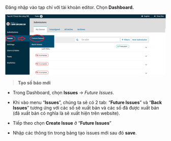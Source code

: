 
  

Đăng nhập vào tạp chí với tài khoản editor. Chọn **Dashboard.**

![](/../img/img_guide/issues.png)

  

>  **Tạo số báo mới**

  

  

- Trong Dashboard, chọn **Issues** -> *Future Issues*.

  

- Khi vào menu “**Issues**”, chúng ta sẽ có 2 tab: “**Future Issues**” và “**Back Issues**” tương ứng với các số sẽ xuất bản và các số đã được xuất bản (đã xuất bản có nghĩa là sẽ xuất hiện trên website).

  

- Tiếp theo chọn **Create Issue** ở “**Future Issues**”

  

- Nhập các thông tin trong bảng tạo issues mới sau đó **save**.